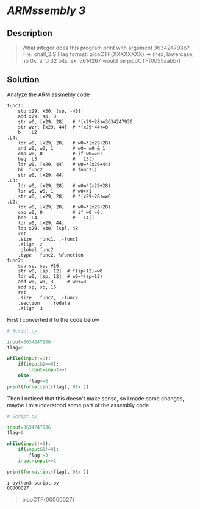 # **_ARMssembly 3_**
## Description
> What integer does this program print with argument 3634247936? File: chall_3.S Flag format: picoCTF{XXXXXXXX} -> (hex, lowercase, no 0x, and 32 bits. ex. 5614267 would be picoCTF{0055aabb})

## Solution
Analyze the ARM assmebly code
```arm
func1:
	stp	x29, x30, [sp, -48]!
	add	x29, sp, 0
	str	w0, [x29, 28]	# *(x29+28)=3634247936
	str	wzr, [x29, 44]  # *(x29+44)=0
	b	.L2
.L4:
	ldr	w0, [x29, 28] 	# w0=*(x29+28) 
	and	w0, w0, 1		# w0= w0 & 1
	cmp	w0, 0			# if w0==0:
	beq	.L3				# 	L3()
	ldr	w0, [x29, 44]	# w0=*(x29+44)
	bl	func2			# func2()
	str	w0, [x29, 44]
.L3:
	ldr	w0, [x29, 28] 	# w0=*(x29+28)
	lsr	w0, w0, 1		# w0>>1
	str	w0, [x29, 28]	# *(x29+28)=w0
.L2:
	ldr	w0, [x29, 28]	# w0=*(x29+28)
	cmp	w0, 0			# if w0!=0:
	bne	.L4				# 	L4()
	ldr	w0, [x29, 44]
	ldp	x29, x30, [sp], 48
	ret
	.size	func1, .-func1
	.align	2
	.global	func2
	.type	func2, %function
func2:
	sub	sp, sp, #16		
	str	w0, [sp, 12]  # *(sp+12)=w0
	ldr	w0, [sp, 12]  # w0=*(sp+12)
	add	w0, w0, 3	  # w0+=3
	add	sp, sp, 16
	ret
	.size	func2, .-func2
	.section	.rodata
	.align	3
```
First I converted it to the code below
```py
# Script.py

input=3634247936
flag=0

while(input!=0):
    if(input&1==0):
        input=input>>1
    else:
        flag+=3
print(format(int(flag),'08x'))
```
Then I noticed that this doesn't make sense, so I made some changes, maybe I misunderstood some part of the assembly code 
```py
# Script.py

input=3634247936
flag=0

while(input!=0):
    if(input&1!=0):
        flag+=3
    input=input>>1

print(format(int(flag),'08x'))
```
```console
❯ python3 script.py
00000027
```
>picoCTF{00000027}